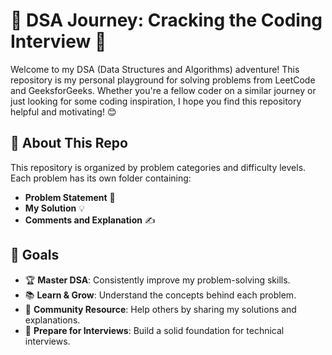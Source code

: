 # 🚀 DSA Journey: Cracking the Coding Interview 🚀

Welcome to my DSA (Data Structures and Algorithms) adventure! This repository is my personal playground for solving problems from LeetCode and GeeksforGeeks. 
Whether you're a fellow coder on a similar journey or just looking for some coding inspiration, I hope you find this repository helpful and motivating! 😊

## 📝 About This Repo

This repository is organized by problem categories and difficulty levels. Each problem has its own folder containing:

- **Problem Statement** 📄
- **My Solution** 💡
- **Comments and Explanation** ✍️

## 🎯 Goals

- 🏆 **Master DSA**: Consistently improve my problem-solving skills.
- 📚 **Learn & Grow**: Understand the concepts behind each problem.
- 👥 **Community Resource**: Help others by sharing my solutions and explanations.
- 🚀 **Prepare for Interviews**: Build a solid foundation for technical interviews.



